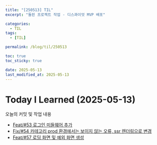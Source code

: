 ```yaml
---
title: "[250513] TIL"
excerpt: "돌핀 프로젝트 작업 - 디스콰이엇 MVP 배포"

categories:
  - TIL
tags:
  - [TIL]

permalink: /blog/til/250513

toc: true
toc_sticky: true

date: 2025-05-13
last_modified_at: 2025-05-13
---
```


# Today I Learned (2025-05-13)

오늘의 커밋 및 작업 내용

- [Feat/#53 로그인 미들웨어 추가](https://github.com/100-hours-a-week/7-team-ddb-fe/pull/55)
- [Fix/#54 카테고리 prod 환경에서는 보이지 않는 오류, ssr 렌더링으로 변경](https://github.com/100-hours-a-week/7-team-ddb-fe/pull/56)
- [Feat/#57 로딩 화면 및 예외 화면 생성](https://github.com/100-hours-a-week/7-team-ddb-fe/pull/58)
